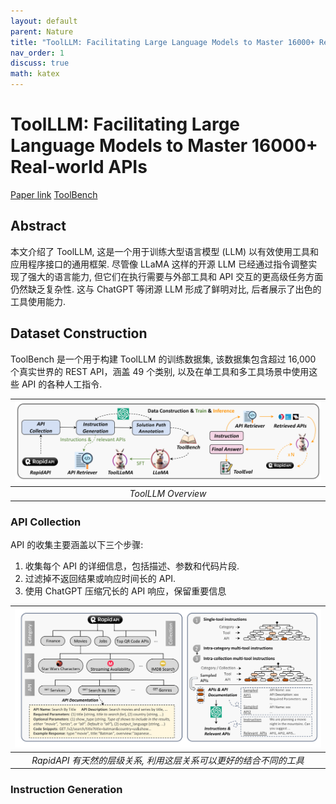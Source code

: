 ```yaml
---
layout: default
parent: Nature
title: "ToolLLM: Facilitating Large Language Models to Master 16000+ Real-world APIs"
nav_order: 1
discuss: true
math: katex
---
```


# ToolLLM: Facilitating Large Language Models to Master 16000+ Real-world APIs
[Paper link](https://arxiv.org/abs/2307.16789)
[ToolBench](https://openbmb.github.io/ToolBench/)

## Abstract
本文介绍了 ToolLLM, 这是一个用于训练大型语言模型 (LLM) 以有效使用工具和应用程序接口的通用框架. 尽管像 LLaMA 这样的开源 LLM 已经通过指令调整实现了强大的语言能力, 但它们在执行需要与外部工具和 API 交互的更高级任务方面仍然缺乏复杂性. 这与 ChatGPT 等闭源 LLM 形成了鲜明对比, 后者展示了出色的工具使用能力.

## Dataset Construction
ToolBench 是一个用于构建 ToolLLM 的训练数据集, 该数据集包含超过 16,000 个真实世界的 REST API，涵盖 49 个类别, 以及在单工具和多工具场景中使用这些 API 的各种人工指令.

|![Alt text](image-1.png)|
|:--:|
|*ToolLLM Overview*|

### API Collection
API 的收集主要涵盖以下三个步骤:

1. 收集每个 API 的详细信息，包括描述、参数和代码片段.
2. 过滤掉不返回结果或响应时间长的 API.
3. 使用 ChatGPT 压缩冗长的 API 响应，保留重要信息

|![Alt text](image-2.png)|
|:--:|
|*RapidAPI 有天然的层级关系, 利用这层关系可以更好的结合不同的工具*|

### Instruction Generation


